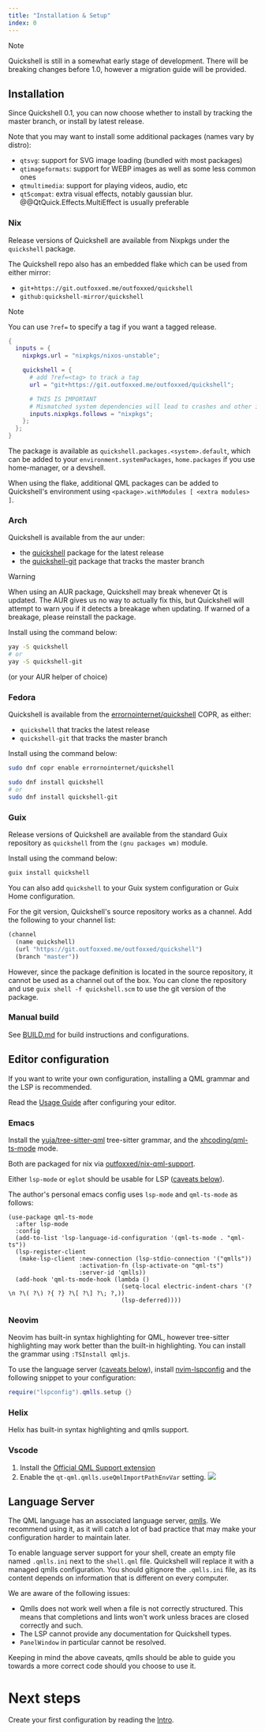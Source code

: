 ```yaml
---
title: "Installation & Setup"
index: 0
---
```

> [!NOTE]
> Quickshell is still in a somewhat early stage of development.
> There will be breaking changes before 1.0, however a migration guide will be provided.

## Installation

Since Quickshell 0.1, you can now choose whether to install by tracking the master branch,
or install by latest release.

Note that you may want to install some additional packages (names vary by distro):
- `qtsvg`: support for SVG image loading (bundled with most packages)
- `qtimageformats`: support for WEBP images as well as some less common ones
- `qtmultimedia`: support for playing videos, audio, etc
- `qt5compat`: extra visual effects, notably gaussian blur. @@QtQuick.Effects.MultiEffect is usually preferable

### Nix
Release versions of Quickshell are available from Nixpkgs under the `quickshell` package.

The Quickshell repo also has an embedded flake which can be used from either mirror:
- `git+https://git.outfoxxed.me/outfoxxed/quickshell`
- `github:quickshell-mirror/quickshell`

> [!NOTE]
> You can use `?ref=` to specify a tag if you want a tagged release.

```nix
{
  inputs = {
    nixpkgs.url = "nixpkgs/nixos-unstable";

    quickshell = {
      # add ?ref=<tag> to track a tag
      url = "git+https://git.outfoxxed.me/outfoxxed/quickshell";

      # THIS IS IMPORTANT
      # Mismatched system dependencies will lead to crashes and other issues.
      inputs.nixpkgs.follows = "nixpkgs";
    };
  };
}
```

The package is available as `quickshell.packages.<system>.default`, which can be added to
your `environment.systemPackages`, `home.packages` if you use home-manager, or a devshell.

When using the flake, additional QML packages can be added to Quickshell's environment using
`<package>.withModules [ <extra modules> ]`.

### Arch
Quickshell is available from the aur under:
- the [quickshell](https://aur.archlinux.org/packages/quickshell) package for the latest release
- the [quickshell-git](https://aur.archlinux.org/packages/quickshell-git) package that tracks the master branch

> [!WARNING]
> When using an AUR package, Quickshell may break whenever Qt is updated.
> The AUR gives us no way to actually fix this, but Quickshell will attempt to
> warn you if it detects a breakage when updating. If warned of a breakage,
> please reinstall the package.

Install using the command below:
```sh
yay -S quickshell
# or
yay -S quickshell-git
```
(or your AUR helper of choice)

### Fedora
Quickshell is available from the [errornointernet/quickshell] COPR, as either:
- `quickshell` that tracks the latest release
- `quickshell-git` that tracks the master branch

[errornointernet/quickshell]: https://copr.fedorainfracloud.org/coprs/errornointernet/quickshell

Install using the command below:
```sh
sudo dnf copr enable errornointernet/quickshell

sudo dnf install quickshell
# or
sudo dnf install quickshell-git
```

### Guix
Release versions of Quickshell are available from the standard Guix repository
as `quickshell` from the `(gnu packages wm)` module.

Install using the command below:
```sh
guix install quickshell
```

You can also add `quickshell` to your Guix system configuration or Guix Home configuration.

For the git version, Quickshell's source repository works as a channel.
Add the following to your channel list:

```scheme
(channel
  (name quickshell)
  (url "https://git.outfoxxed.me/outfoxxed/quickshell")
  (branch "master"))
```

However, since the package definition is located in the source repository, it cannot be used
as a channel out of the box. You can clone the repository and use `guix shell -f quickshell.scm`
to use the git version of the package.

### Manual build
See [BUILD.md](https://git.outfoxxed.me/quickshell/quickshell/src/branch/master/BUILD.md)
for build instructions and configurations.

## Editor configuration
If you want to write your own configuration, installing a QML grammar and the LSP is recommended.

Read the [Usage Guide](@docs/guide) after configuring your editor.

### Emacs
Install the [yuja/tree-sitter-qml](https://github.com/yuja/tree-sitter-qmljs) tree-sitter grammar,
and the [xhcoding/qml-ts-mode](https://github.com/xhcoding/qml-ts-mode) mode.

Both are packaged for nix via [outfoxxed/nix-qml-support](https://git.outfoxxed.me/outfoxxed/nix-qml-support).

Either `lsp-mode` or `eglot` should be usable for LSP ([caveats below](#language-server)).

The author's personal emacs config uses `lsp-mode` and `qml-ts-mode` as follows:
```elisp
(use-package qml-ts-mode
  :after lsp-mode
  :config
  (add-to-list 'lsp-language-id-configuration '(qml-ts-mode . "qml-ts"))
  (lsp-register-client
   (make-lsp-client :new-connection (lsp-stdio-connection '("qmlls"))
                    :activation-fn (lsp-activate-on "qml-ts")
                    :server-id 'qmlls))
  (add-hook 'qml-ts-mode-hook (lambda ()
                                (setq-local electric-indent-chars '(?\n ?\( ?\) ?{ ?} ?\[ ?\] ?\; ?,))
                                (lsp-deferred))))
```

### Neovim
Neovim has built-in syntax highlighting for QML, however tree-sitter highlighting
may work better than the built-in highlighting. You can install the grammar
using `:TSInstall qmljs`.

To use the language server ([caveats below](#language-server)),
install [nvim-lspconfig](https://github.com/neovim/nvim-lspconfig)
and the following snippet to your configuration:

```lua
require("lspconfig").qmlls.setup {}
```

### Helix
Helix has built-in syntax highlighting and qmlls support.

### Vscode
1. Install the [Official QML Support extension]
2. Enable the `qt-qml.qmlls.useQmlImportPathEnvVar` setting.
![](/assets/images/vscode-qml-env.png)

[Official QML Support extension]: https://marketplace.visualstudio.com/items?itemName=TheQtCompany.qt-qml

## Language Server
The QML language has an associated language server,
[qmlls](https://doc.qt.io/qt-6/qtqml-tooling-qmlls.html).
We recommend using it, as it will catch a lot of bad practice that may
make your configuration harder to maintain later.

To enable language server support for your shell, create an empty file named `.qmlls.ini`
next to the `shell.qml` file. Quickshell will replace it with a managed qmlls configuration.
You should gitignore the `.qmlls.ini` file, as its content depends on information that
is different on every computer.

We are aware of the following issues:
- Qmlls does not work well when a file is not correctly structured.
  This means that completions and lints won't work unless braces are closed
  correctly and such.
- The LSP cannot provide any documentation for Quickshell types.
- `PanelWindow` in particular cannot be resolved.

Keeping in mind the above caveats, qmlls should be able to guide you towards a
more correct code should you choose to use it.

# Next steps

Create your first configuration by reading the [Intro](@docs/configuration/intro).
